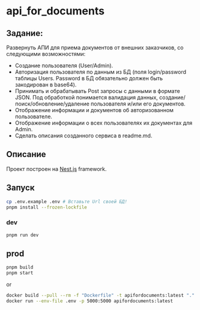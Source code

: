 # api_for_documents

## Задание:

Развернуть АПИ для приема документов от внешних заказчиков, со следующими возможностями:

- Создание пользователя (User/Admin).
- Авторизация пользователя по данным из БД (поля login/password таблицы Users. Password в БД обязательно должен быть закодирован в base64).
- Принимать и обрабатывать Post запросы с данными в формате JSON. Под обработкой понимается валидация данных, создание/поиск/обновление/удаление пользователя и/или его документов.
- Отображение информации и документов об авторизованном пользователе.
- Отображение информации о всех пользователях их документах для Admin.
- Сделать описания созданного сервиса в readme.md.

## Описание

Проект построен на <a href="https://nestjs.com/" target="_blank">Nest.js</a> framework.

## Запуск

```bash
cp .env.example .env # Вставьте Url своей БД!
pnpm install --frozen-lockfile
```

### dev

```bash
pnpm run dev
```

## prod

```bash
pnpm build
pnpm start
```

or

```bash
docker build --pull --rm -f "Dockerfile" -t apifordocuments:latest "."
docker run --env-file .env -p 5000:5000 apifordocuments:latest
```
